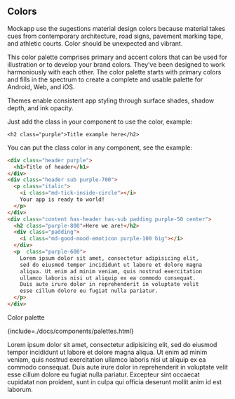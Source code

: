 [showdoc_index]: 310
[showdoc_group]: components

## Colors

Mockapp use the sugestions material design colors because material takes cues from contemporary architecture, road signs, pavement marking tape, and athletic courts. Color should be unexpected and vibrant.

This color palette comprises primary and accent colors that can be used for illustration or to develop your brand colors. They’ve been designed to work harmoniously with each other. The color palette starts with primary colors and fills in the spectrum to create a complete and usable palette for Android, Web, and iOS.

Themes enable consistent app styling through surface shades, shadow depth, and ink opacity.

Just add the class in your component to use the color, example:  
``` html--nolive
<h2 class="purple">Title example here</h2>
```

You can put the class color in any component, see the example:

``` html
<div class="header purple">
  <h1>Title of header</h1>
</div>
<div class="header sub purple-700">
  <p class="italic">
    <i class="md-tick-inside-circle"></i>
    Your app is ready to world!
  </p>
</div>
<div class="content has-header has-sub padding purple-50 center">
  <h2 class="purple-800">Here we are!</h2>
  <div class="padding">
    <i class="md-good-mood-emoticon purple-100 big"></i>
  </div>
  <p  class="purple-600">
    Lorem ipsum dolor sit amet, consectetur adipisicing elit,
    sed do eiusmod tempor incididunt ut labore et dolore magna
    aliqua. Ut enim ad minim veniam, quis nostrud exercitation
    ullamco laboris nisi ut aliquip ex ea commodo consequat.
    Duis aute irure dolor in reprehenderit in voluptate velit
    esse cillum dolore eu fugiat nulla pariatur.
  </p>
</div>
```

Color palette

{include=./docs/components/palettes.html}

Lorem ipsum dolor sit amet, consectetur adipisicing elit, sed do eiusmod tempor incididunt ut labore et dolore magna aliqua. Ut enim ad minim veniam, quis nostrud exercitation ullamco laboris nisi ut aliquip ex ea commodo consequat. Duis aute irure dolor in reprehenderit in voluptate velit esse cillum dolore eu fugiat nulla pariatur. Excepteur sint occaecat cupidatat non proident, sunt in culpa qui officia deserunt mollit anim id est laborum.
